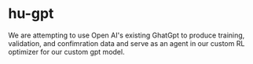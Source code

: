 # hu-gpt
We are attempting to use Open AI's existing GhatGpt to produce training, validation, and confimration data and serve as an agent in our custom RL optimizer for our custom gpt model. 
